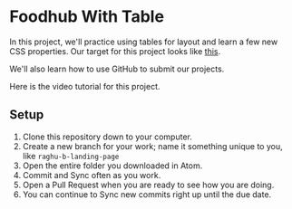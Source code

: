 # Foodhub With Table

In this project, we'll practice using tables for layout and learn a few new CSS properties. Our target for this project looks like [this](https://foodhub-with-table-target.herokuapp.com/landing.html).

We'll also learn how to use GitHub to submit our projects.

Here is the video tutorial for this project.

## Setup

1. Clone this repository down to your computer.
1. Create a new branch for your work; name it something unique to you, like `raghu-b-landing-page`
1. Open the entire folder you downloaded in Atom.
1. Commit and Sync often as you work.
1. Open a Pull Request when you are ready to see how you are doing.
1. You can continue to Sync new commits right up until the due date.

